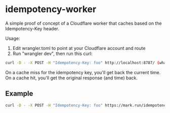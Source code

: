 # idempotency-worker

A simple proof of concept of a Cloudflare worker that caches based on the Idempotency-Key header.

Usage: 

1. Edit wrangler.toml to point at your Cloudflare account and route
2. Run "wrangler dev", then run this curl:

```bash
curl -D - -X POST -H "Idempotency-Key: foo" http://localhost:8787/ (whatever route you chose)
```

On a cache miss for the idempotency key, you'll get back the current time.
On a cache hit, you'll get the original response (and time) back.


## Example

```bash
curl -D - -X POST -H "Idempotency-Key: foo" https://mark.run/idempotency
```
